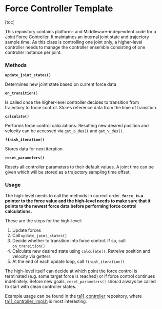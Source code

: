 # Force Controller Template

[toc]

This repoistory contains platform- and Middleware-independent code for a Joint Force Controller. It maintaines an internal joint state and trajectory sample time. As this class is controlling one joint only, a  higher-level controller needs to manage the controller ensemble consisting of one controller instance per joint.

### Methods


**`update_joint_states()`**

Determines new joint state based on current force data

**`on_transition()`**

Is called once the higher-level controller decides to transition from trajectory to force control. Stores reference data from the time of transition.

**`calculate()`**

Performs force control calculations. Resulting new desired position and velocity can be accessed via `get_p_des()` and `get_v_des()`.

**`finish_iteration()`**

Stores data for next iteration.

**`reset_parameters()`**

Resets all controller parameters to their default values. A joint time can be given which will be stored as a trajectory sampling time offset.

### Usage

The high-level needs to call the methods in correct order. **`force_` is a pointer to the force value and the high-level needs to make sure that it points to the newest force data before performing force control calculations.**

These are the steps for the high-level:

1. Update forces
2. Call `update_joint_states()`
3. Decide whether to transition into force control. If so, call `on_transition()`
4. Calculate new desired state using `calculate()`. Retreive position and velocity via getters
5. At the end of each update loop, call `finish_iteration()`

The high-level itself can decide at which point the force control is terminated (e.g. some target force is reached) or if force control continues indefinitely. Before new goals, `reset_parameters()` should always be called to start with clean controller states.

Example usage can be found in the [ta11_controller](https://github.com/llach/ta11_sensor_tools/tree/master/controller) repository, where [ta11_controller_impl.h](https://github.com/llach/ta11_sensor_tools/blob/master/controller/include/ta11_controller_impl.h) is most interesting.
